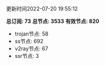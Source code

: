更新时间2022-07-20 19:55:12

**总订阅: 73**
**总节点: 3533**
**有效节点: 820**
- trojan节点: 58
- ss节点: 692
- v2ray节点: 67
- ssr节点: 3
